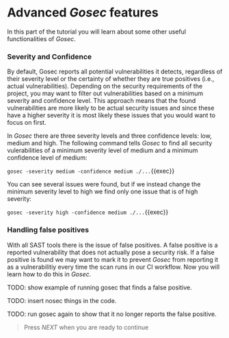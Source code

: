 # Advanced *Gosec* features

In this part of the tutorial you will learn about some other useful functionalities of *Gosec*.

### Severity and Confidence

By default, Gosec reports all potential vulnerabilities it detects, regardless of their severity level or the certainty of whether they are true positives (i.e., actual vulnerabilities). Depending on the security requirements of the project, you may want to filter out vulnerabilities based on a minimum severity and confidence level. This approach means that the found vulnerabilities are more likely to be actual security issues and since these have a higher severity it is most likely these issues that you would want to focus on first. 

In *Gosec* there are three severity levels and three confidence levels: low, medium and high. The following command tells *Gosec* to find all security vulerabilities of a minimum severity level of medium and a minimum confidence level of medium:

`gosec -severity medium -confidence medium ./...`{{exec}}

You can see several issues were found, but if we instead change the minimum severity level to high we find only one issue that is of high severity:

`gosec -severity high -confidence medium ./...`{{exec}}

### Handling false positives

With all SAST tools there is the issue of false positives. A false positive is a reported vulnerability that does not actually pose a security risk. If a false positive is found we may want to mark it to prevent *Gosec* from reporting it as a vulnerabilitiy every time the scan runs in our CI workflow. Now you will learn how to do this in *Gosec*.

TODO: show example of running gosec that finds a false positive.

TODO: insert nosec things in the code.

TODO: run gosec again to show that it no longer reports the false positive.

> Press *NEXT* when you are ready to continue

